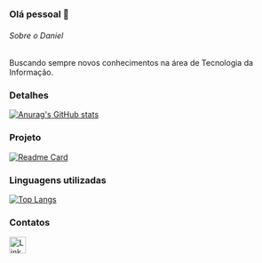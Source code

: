 ### Olá pessoal 👋

###### Sobre o Daniel
Buscando sempre novos conhecimentos na área de Tecnologia da Informação.

### Detalhes

[![Anurag's GitHub stats](https://github-readme-stats.vercel.app/api?username=daniel-moraes7&show_icons=true&theme=dark)](https://github.com/anuraghazra/github-readme-stats)

### Projeto

[![Readme Card](https://github-readme-stats.vercel.app/api/pin/?username=daniel-moraes7&repo=jornadadev&theme=dark)](https://github.com/anuraghazra/github-readme-stats)

### Linguagens utilizadas

[![Top Langs](https://github-readme-stats.vercel.app/api/top-langs/?username=daniel-moraes7&layout=compact)](https://github.com/anuraghazra/github-readme-stats)

### Contatos

[<img src='https://img.shields.io/badge/LinkedIn-0077B5?style=for-the-badge&logo=linkedin&logoColor=white' alt='Linkedin' height='30'>](https://www.linkedin.com/in/daniel-moraes-898693218/)
